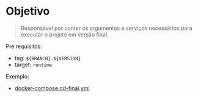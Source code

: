 # Objetivo

> Responsável por conter os argumentos e serviços necessários para executar o projeto em versão final.

Pré requisitos:
- tag: `${BRANCH}.${VERSION}`
- target: `runtime`

Exemplo:
- [docker-compose.cd-final.yml](../docker-compose.cd-final.yml)